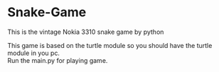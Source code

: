 # Snake-Game
This is the vintage Nokia 3310 snake game by python

This game is based on the turtle module so you should have the turtle module in you pc. <br>
Run the main.py for playing game.
